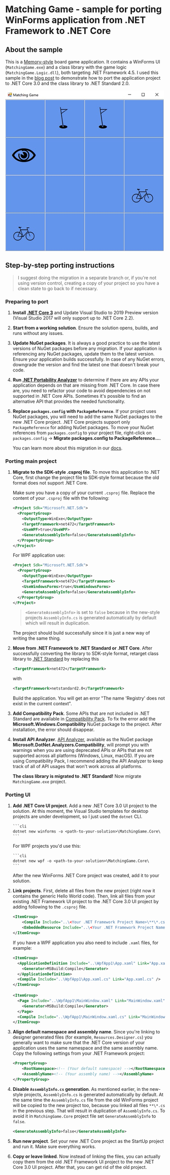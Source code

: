 # Matching Game - sample for porting WinForms application from .NET Framework to .NET Core

## About the sample

This is a [Memory-style][memory-game] board game application. It contains a
WinForms UI (`MatchingGame.exe`) and a class library with the game logic
(`MatchingGame.Logic.dll`), both targeting .NET Framework 4.5. I used this
sample in the [blog post](https://) to demonstrate how to port the application
project to .NET Core 3.0 and the class library to .NET Standard 2.0.

![Matching Game UI window](matching-game-ui.jpg)


## Step-by-step porting instructions

>I suggest doing the migration in a separate branch or, if you're not using
>version control, creating a copy of your project so you have a clean state to
>go back to if necessary.

### Preparing to port

1. **Install [.NET Core 3][core-installation]** and Update Visual Studio to 2019
   Preview version (Visual Studio 2017 will only support up to .NET Core 2.2).

1. **Start from a working solution**. Ensure the solution opens, builds, and
   runs without any issues.

1. **Update NuGet packages**. It is always a good practice to use the latest
   versions of NuGet packages before any migration. If your application is
   referencing any NuGet packages, update them to the latest version. Ensure
   your application builds successfully. In case of any NuGet errors, downgrade
   the version and find the latest one that doesn't break your code.

1. **Run [.NET Portability Analyzer][api-port]** to determine if there are any
   APIs your application depends on that are missing from .NET Core. In case
   there are, you need to refactor your code to avoid dependencies on not
   supported in .NET Core APIs. Sometimes it's possible to find an alternative
   API that provides the needed functionality.

1. **Replace `packages.config` with `PackageReference`**. If your project uses
   NuGet packages, you will need to add the same NuGet packages to the new .NET
   Core project. .NET Core projects support only `PackageReference` for adding
   NuGet packages. To move your NuGet references from `packages.config` to your
   project file, right-click on `packages.config` -> **Migrate packages.config
   to PackageReference...**.

   You can learn more about this migration in our [docs][pkg-config].

### Porting main project

1. **Migrate to the SDK-style .csproj file**. To move this application to .NET
   Core, first change the project file to SDK-style format because the old
   format does not support .NET Core.

   Make sure you have a copy of your current `.csproj` file. Replace the content
   of your `.csproj` file with the following:

   ```xml
   <Project Sdk="Microsoft.NET.Sdk">
     <PropertyGroup>
       <OutputType>WinExe</OutputType>
       <TargetFramework>net472</TargetFramework>
       <UseWPF>true</UseWPF>
       <GenerateAssemblyInfo>false</GenerateAssemblyInfo>
     </PropertyGroup>
   </Project>
   ```

   For WPF application use:

   ```xml
   <Project Sdk="Microsoft.NET.Sdk">
     <PropertyGroup>
       <OutputType>WinExe</OutputType>
       <TargetFramework>net472</TargetFramework>
       <UseWindowsForms>true</UseWindowsForms>
       <GenerateAssemblyInfo>false</GenerateAssemblyInfo>
     </PropertyGroup>
   </Project>
   ```

   > `<GenerateAssemblyInfo>` is set to `false` because in the new-style
   > projects `AssemblyInfo.cs` is generated automatically by default which will
   > result in duplication.

   The project should build successfully since it is just a new way of writing
   the same thing.

1. **Move from .NET Framework to .NET Standard or .NET Core**. After
   successfully converting the library to SDK-style format, retarget class
   library to [.NET Standard][standard] by replacing this

    ```xml
   <TargetFramework>net472</TargetFramework>
   ```

   with

   ```xml
   <TargetFramework>netstandard2.0</TargetFramework>
   ```

    Build the application. You will get an error "The name 'Registry' does not
    exist in the current context".

1. **Add Compatibility Pack**. Some APIs that are not included in .NET Standard
   are available in [Compatibility Pack][compat-pack]. To fix the error add the
   **Microsoft.Windows.Compatibility** NuGet package to the project. After
   installation, the error should disappear.

1. **Install API Analyzer**. [API Analyzer][api-analyzer], available as the
   NuGet package **Microsoft.DotNet.Analyzers.Compatibility**, will prompt you
   with warnings when you are using deprecated APIs or APIs that are not
   supported across all platforms (Windows, Linux, macOS). If you are using
   Compatibility Pack, I recommend adding the API Analyzer to keep track of all
   of API usages that won't work across all platforms.

   **The class library is migrated to .NET Standard!** Now migrate
   `MatchingGame.exe` project.

### Porting UI

1. **Add .NET Core UI project**. Add a new .NET Core 3.0 UI project to the
   solution. At this moment, the Visual Studio templates for desktop projects
   are under development, so I just used the `dotnet` CLI.

       ```cli
       dotnet new winforms -o <path-to-your-solution>\MatchingGame.Core\
       ```

    For WPF projects you'd use this:

       ```cli
       dotnet new wpf -o <path-to-your-solution>\MatchingGame.Core\
       ```

   After the new WinForms .NET Core project was created, add it to your
   solution.

1. **Link projects**. First, delete all files from the new project (right now it
   contains the generic Hello World code). Then, link all files from your
   existing .NET Framework UI project to the .NET Core 3.0 UI project by adding
   following to the `.csproj` file.

    ```xml
    <ItemGroup>
        <Compile Include="..\<Your .NET Framework Project Name>\**\*.cs" />
        <EmbeddedResource Include="..\<Your .NET Framework Project Name>\**\*.resx" />
    </ItemGroup>
    ```

   If you have a WPF application you also need to include `.xaml` files, for
   example:

   ```xml
   <ItemGroup>
     <ApplicationDefinition Include="..\WpfApp1\App.xaml" Link="App.xaml">
       <Generator>MSBuild:Compile</Generator>
     </ApplicationDefinition>
     <Compile Include="..\WpfApp1\App.xaml.cs" Link="App.xaml.cs" />
   </ItemGroup>

   <ItemGroup>
     <Page Include="..\WpfApp1\MainWindow.xaml" Link="MainWindow.xaml">
       <Generator>MSBuild:Compile</Generator>
     </Page>
     <Compile Include="..\WpfApp1\MainWindow.xaml.cs" Link="MainWindow.xaml.cs" />
   </ItemGroup>
   ```

1. **Align default namespace and assembly name**. Since you're linking to
   designer generated files (for example, `Resources.Designer.cs`) you generally
   want to make sure that the .NET Core version of your application uses the
   same namespace and the same assembly name. Copy the following settings from
   your .NET Framework project:

   ```xml
   <PropertyGroup>
       <RootNamespace><!-- (Your default namespace) --></RootNamespace>
       <AssemblyName><!-- (Your assembly name) --></AssemblyName>
   </PropertyGroup>
   ```

1. **Disable `AssemblyInfo.cs` generation**. As mentioned earlier, in the
   new-style projects, `AssemblyInfo.cs` is generated automatically by default.
   At the same time the `AssemblyInfo.cs` file from the old WinForms project
   will be copied to the new project too, because you linked all files `**\*.cs`
   in the previous step. That will result in duplication of `AssemblyInfo.cs`.
   To avoid it in `MatchingGame.Core` project file set `GenerateAssemblyInfo`
   to `false`.

   ```xml
   <GenerateAssemblyInfo>false</GenerateAssemblyInfo>
   ```

1. **Run new project**. Set your new .NET Core project as the StartUp project
   and run it. Make sure everything works.

1. **Copy or leave linked**. Now instead of linking the files, you can actually
   copy them from the old .NET Framework UI project to the new .NET Core 3.0 UI
   project. After that, you can get rid of the old project.

[memory-game]: https://en.wikipedia.org/wiki/Concentration_(game)
[core-installation]: https://dotnet.microsoft.com/download
[api-port]: https://blogs.msdn.microsoft.com/dotnet/2018/08/08/are-your-windows-forms-and-wpf-applications-ready-for-net-core-3-0/
[pkg-config]: https://docs.microsoft.com/nuget/reference/migrate-packages-config-to-package-reference
[compat-pack]: https://docs.microsoft.com/dotnet/core/porting/windows-compat-pack
[api-analyzer]:https://blogs.msdn.microsoft.com/dotnet/2017/10/31/introducing-api-analyzer/
[compat-pack]:https://blogs.msdn.microsoft.com/dotnet/2017/11/16/announcing-the-windows-compatibility-pack-for-net-core/
[standard]: https://docs.microsoft.com/dotnet/standard/net-standard
